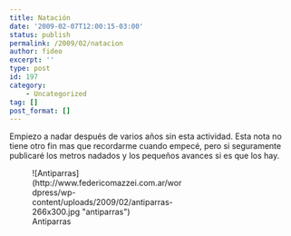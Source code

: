 ```yaml
---
title: Natación
date: '2009-02-07T12:00:15-03:00'
status: publish
permalink: /2009/02/natacion
author: fideo
excerpt: ''
type: post
id: 197
category:
    - Uncategorized
tag: []
post_format: []
---
```

Empiezo a nadar después de varios años sin esta actividad. Esta nota no tiene otro fin mas que recordarme cuando empecé, pero si seguramente publicaré los metros nadados y los pequeños avances si es que los hay.

<figure aria-describedby="caption-attachment-199" class="wp-caption alignnone" id="attachment_199" style="width: 266px">![Antiparras](http://www.federicomazzei.com.ar/wordpress/wp-content/uploads/2009/02/antiparras-266x300.jpg "antiparras")<figcaption class="wp-caption-text" id="caption-attachment-199">Antiparras</figcaption></figure>